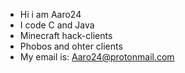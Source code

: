 - Hi i am Aaro24
- I code C and Java
- Minecraft hack-clients
- Phobos and ohter clients
- My email is: Aaro24@protonmail.com
